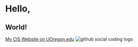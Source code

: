 # Hello,
## World!
[My CIS Website on UOregon.edu](http://pages.uoregon.edu/mgauthie/111)
![github social coding logo](images/github-image/png)
